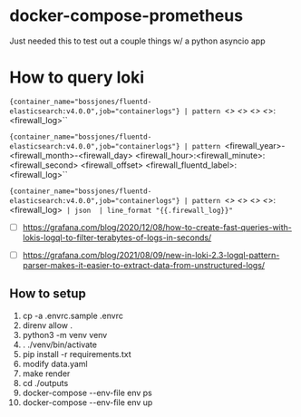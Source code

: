 # docker-compose-prometheus
Just needed this to test out a couple things w/ a python asyncio app


# How to query loki

`{container_name="bossjones/fluentd-elasticsearch:v4.0.0",job="containerlogs"} | pattern `<_> <_> <_> <_>: <firewall_log>``

`{container_name="bossjones/fluentd-elasticsearch:v4.0.0",job="containerlogs"} | pattern `<firewall_year>-<firewall_month>-<firewall_day> <firewall_hour>:<firewall_minute>:<firewall_second> <firewall_offset> <firewall_fluentd_label>: <firewall_log>``

`{container_name="bossjones/fluentd-elasticsearch:v4.0.0",job="containerlogs"} | pattern `<_> <_> <_> <_>: <firewall_log>` | json  | line_format "{{.firewall_log}}"`

- [ ] https://grafana.com/blog/2020/12/08/how-to-create-fast-queries-with-lokis-logql-to-filter-terabytes-of-logs-in-seconds/
- [ ] https://grafana.com/blog/2021/08/09/new-in-loki-2.3-logql-pattern-parser-makes-it-easier-to-extract-data-from-unstructured-logs/


## How to setup

1. cp -a .envrc.sample .envrc
2. direnv allow .
3. python3 -m venv venv
4. . ./venv/bin/activate
5. pip install -r requirements.txt
6. modify data.yaml
7. make render
8. cd ./outputs
9. docker-compose --env-file env ps
10. docker-compose --env-file env up
